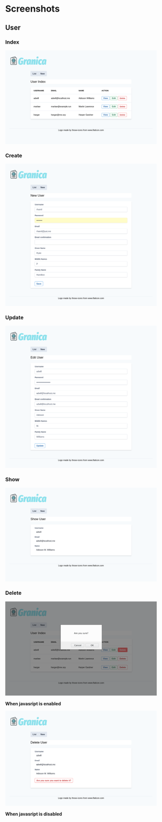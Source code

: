 # Screenshots

## User

### Index

<img src="/docs/img/users_index.png" width="480">

### Create

<img src="/docs/img/create_user.png" width="480">

### Update

<img src="/docs/img/edit_user.png" width="480">

### Show

<img src="/docs/img/show_user.png" width="480">

### Delete

<img src="/docs/img/delete_user.png" width="480">

**When javasript is enabled**

<img src="/docs/img/delete_user_no_js.png" width="480">

**When javasript is disabled**
